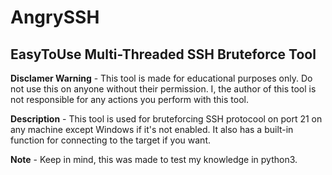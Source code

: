 # AngrySSH
<h2><strong>EasyToUse Multi-Threaded SSH Bruteforce Tool</strong></h2>

<strong>Disclamer Warning</strong> - This tool is made for educational purposes only. Do not use this on anyone without their permission. I, the author of this tool is not responsible for any actions you perform with this tool.

<strong>Description</strong> - This tool is used for bruteforcing SSH protocool on port 21 on any machine except Windows if it's not enabled. It also has a built-in function for connecting to the target if you want.

<strong>Note</strong> - Keep in mind, this was made to test my knowledge in python3. 


